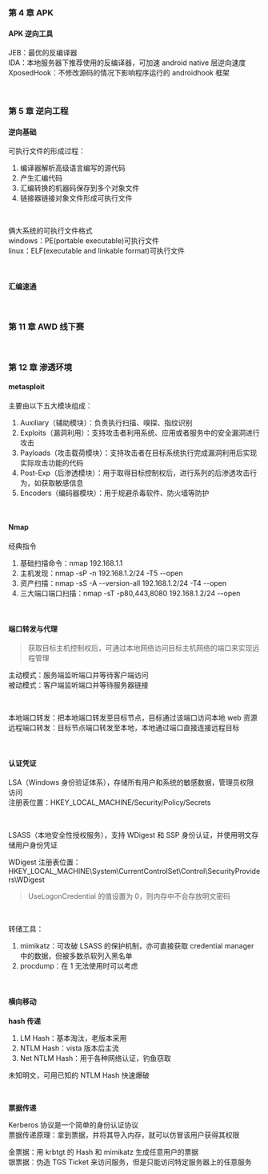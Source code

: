 ### 第 4 章 APK

#### APK 逆向工具

JEB：最优的反编译器  
IDA：本地服务器下推荐使用的反编译器，可加速 android native 层逆向速度  
XposedHook：不修改源码的情况下影响程序运行的 androidhook 框架

<br>

### 第 5 章 逆向工程

#### 逆向基础

可执行文件的形成过程：

1. 编译器解析高级语言编写的源代码
2. 产生汇编代码
3. 汇编转换的机器码保存到多个对象文件
4. 链接器链接对象文件形成可执行文件

<br>

俩大系统的可执行文件格式  
windows：PE(portable executable)可执行文件  
linux：ELF(executable and linkable format)可执行文件

<br>

#### 汇编速通

<br>

### 第 11 章 AWD 线下赛

<br>

### 第 12 章 渗透环境

#### metasploit

主要由以下五大模块组成：

1.  Auxiliary（辅助模块）：负责执行扫描、嗅探、指纹识别
2.  Exploits（漏洞利用）：支持攻击者利用系统、应用或者服务中的安全漏洞进行攻击
3.  Payloads（攻击载荷模块）：支持攻击者在目标系统执行完成漏洞利用后实现实际攻击功能的代码
4.  Post-Exp（后渗透模块）：用于取得目标控制权后，进行系列的后渗透攻击行为，如获取敏感信息
5.  Encoders（编码器模块）：用于规避杀毒软件、防火墙等防护

<br>

#### Nmap

经典指令

1. 基础扫描命令：nmap 192.168.1.1
2. 主机发现：nmap -sP -n 192.168.1.2/24 -T5 --open
3. 资产扫描：nmap -sS -A --version-all 192.168.1.2/24 -T4 --open
4. 三大端口端口扫描：nmap -sT -p80,443,8080 192.168.1.2/24 --open

<br>

#### 端口转发与代理

> 获取目标主机控制权后，可通过本地网络访问目标主机网络的端口来实现远程管理

主动模式：服务端监听端口并等待客户端访问  
被动模式：客户端监听端口并等待服务器链接

<br>

本地端口转发：把本地端口转发至目标节点，目标通过该端口访问本地 web 资源  
远程端口转发：目标节点端口转发至本地，本地通过端口直接连接远程目标

<br>

#### 认证凭证

LSA（Windows 身份验证体系），存储所有用户和系统的敏感数据，管理员权限访问  
注册表位置：HKEY_LOCAL_MACHINE/Security/Policy/Secrets

<br>

LSASS（本地安全性授权服务），支持 WDigest 和 SSP 身份认证，并使用明文存储用户身份凭证

WDigest 注册表位置：HKEY_LOCAL_MACHINE\System\CurrentControlSet\Control\SecurityProviders\WDigest

> UseLogonCredential 的值设置为 0，则内存中不会存放明文密码

<br>

转储工具：

1. mimikatz：可攻破 LSASS 的保护机制，亦可直接获取 credential manager 中的数据，但被多数杀软列入黑名单
2. procdump：在 1 无法使用时可以考虑

<br>

#### 横向移动

**hash 传递**

1. LM Hash：基本淘汰，老版本采用
2. NTLM Hash：vista 版本后主流
3. Net NTLM Hash：用于各种网络认证，钓鱼窃取

未知明文，可用已知的 NTLM Hash 快速爆破

<br>

**票据传递**

Kerberos 协议是一个简单的身份认证协议  
票据传递原理：拿到票据，并将其导入内存，就可以仿冒该用户获得其权限

金票据：用 krbtgt 的 Hash 和 mimikatz 生成任意用户的票据  
银票据：伪造 TGS Ticket 来访问服务，但是只能访问特定服务器上的任意服务

<br>
